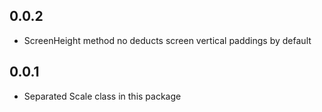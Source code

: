 ## 0.0.2

* ScreenHeight method no deducts screen vertical paddings by default

## 0.0.1

* Separated Scale class in this package
